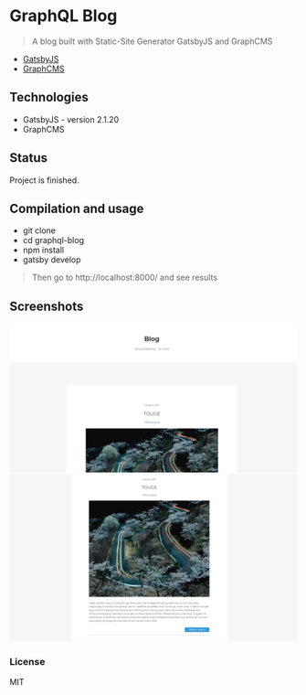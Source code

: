 # GraphQL Blog

> A blog built with Static-Site Generator GatsbyJS and GraphCMS
- [GatsbyJS](https://www.gatsbyjs.org/)
- [GraphCMS](https://graphcms.com/)

## Technologies
* GatsbyJS - version 2.1.20
* GraphCMS

## Status
Project is finished.

## Compilation and usage

* git clone
* cd graphql-blog
* npm install 
* gatsby develop
> Then go to http://localhost:8000/ and see results

## Screenshots

<div align="center">
    <img src="screenshots/1.jpg" alt="screenshot" width='800px' />
</div>
<div align="center">
    <img src="screenshots/2.jpg" alt="screenshot" width='800px' />
</div>

### License

MIT

